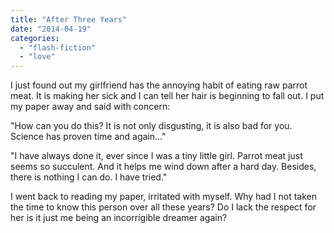 ```yaml
---
title: "After Three Years"
date: "2014-04-19"
categories: 
  - "flash-fiction"
  - "love"
---
```


I just found out my girlfriend has the annoying habit of eating raw parrot meat. It is making her sick and I can tell her hair is beginning to fall out. I put my paper away and said with concern:

"How can you do this? It is not only disgusting, it is also bad for you. Science has proven time and again..."

"I have always done it, ever since I was a tiny little girl. Parrot meat just seems so succulent. And it helps me wind down after a hard day. Besides, there is nothing I can do. I have tried."

I went back to reading my paper, irritated with myself. Why had I not taken the time to know this person over all these years? Do I lack the respect for her is it just me being an incorrigible dreamer again?
